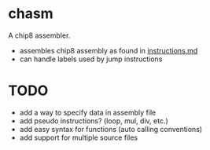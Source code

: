 # chasm

A chip8 assembler.

- assembles chip8 assembly as found in [instructions.md](docs/instructions.md)
- can handle labels used by jump instructions

# TODO
- add a way to specify data in assembly file
- add pseudo instructions? (loop, mul, div, etc.)
- add easy syntax for functions (auto calling conventions)
- add support for multiple source files
